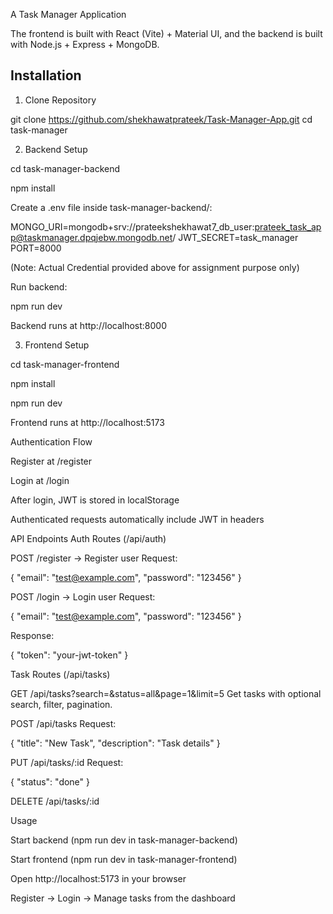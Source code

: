 A Task Manager Application

The frontend is built with React (Vite) + Material UI, and the backend is built with Node.js + Express + MongoDB.

##  Installation

1. Clone Repository

git clone https://github.com/shekhawatprateek/Task-Manager-App.git
cd task-manager

2. Backend Setup

cd task-manager-backend

npm install


Create a .env file inside task-manager-backend/:

MONGO_URI=mongodb+srv://prateekshekhawat7_db_user:prateek_task_app@taskmanager.dpqjebw.mongodb.net/
JWT_SECRET=task_manager
PORT=8000

(Note: Actual Credential provided above for assignment purpose only)


Run backend:

npm run dev


Backend runs at  http://localhost:8000

3. Frontend Setup

cd task-manager-frontend

npm install

npm run dev


Frontend runs at  http://localhost:5173

 Authentication Flow

Register at /register

Login at /login

After login, JWT is stored in localStorage

Authenticated requests automatically include JWT in headers

 API Endpoints
Auth Routes (/api/auth)

POST /register → Register user
Request:

{ "email": "test@example.com", "password": "123456" }


POST /login → Login user
Request:

{ "email": "test@example.com", "password": "123456" }


Response:

{ "token": "your-jwt-token" }

Task Routes (/api/tasks) 

GET /api/tasks?search=&status=all&page=1&limit=5
Get tasks with optional search, filter, pagination.

POST /api/tasks
Request:

{ "title": "New Task", "description": "Task details" }


PUT /api/tasks/:id
Request:

{ "status": "done" }


DELETE /api/tasks/:id


 Usage

Start backend (npm run dev in task-manager-backend)

Start frontend (npm run dev in task-manager-frontend)

Open http://localhost:5173 in your browser

Register → Login → Manage tasks from the dashboard
